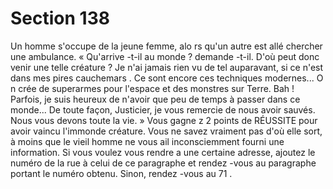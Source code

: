 # Section 138

Un homme s'occupe de la jeune femme, alo rs qu'un autre est allé chercher une
ambulance. « Qu'arrive -t-il au monde ? demande -t-il. D'où peut donc venir une telle
créature ? Je n'ai jamais rien vu de tel auparavant, si ce n'est dans mes pires cauchemars .
Ce sont encore ces techniques modernes... O n crée de superarmes pour l'espace et des
monstres sur Terre. Bah ! Parfois, je suis heureux de n'avoir que peu de temps à passer
dans ce monde... De toute façon, Justicier, je vous remercie de nous avoir sauvés. Nous
vous devons toute la vie. » Vous gagne z 2 points de RÉUSSITE pour avoir vaincu
l'immonde créature. Vous ne savez vraiment pas d'où elle sort, à moins que le vieil
homme ne vous ail inconsciemment fourni une information. Si vous voulez vous rendre a
une certaine adresse, ajoutez le numéro de la  rue à celui de ce paragraphe et rendez -vous
au paragraphe portant le numéro obtenu. Sinon, rendez -vous au  71 .